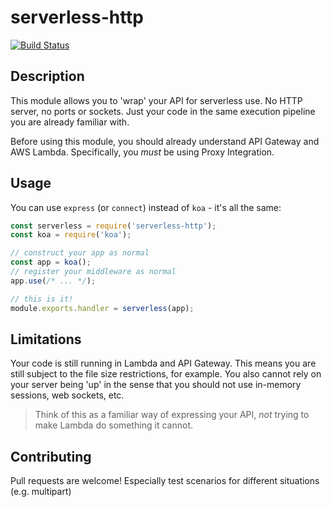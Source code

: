 # serverless-http

[![Build Status](https://travis-ci.org/dougmoscrop/serverless-http.svg?branch=master)](https://travis-ci.org/dougmoscrop/serverless-http)

## Description

This module allows you to 'wrap' your API for serverless use. No HTTP server, no ports or sockets. Just your code in the same execution pipeline you are already familiar with.

Before using this module, you should already understand API Gateway and AWS Lambda. Specifically, you *must* be using Proxy Integration.

## Usage

You can use `express` (or `connect`) instead of `koa` - it's all the same:

```javascript
const serverless = require('serverless-http');
const koa = require('koa');

// construct your app as normal
const app = koa();
// register your middleware as normal
app.use(/* ... */);

// this is it!
module.exports.handler = serverless(app);
```

## Limitations

Your code is still running in Lambda and API Gateway. This means you are still subject to the file size restrictions, for example. You also cannot rely on your server being 'up' in the sense that you should not use in-memory sessions, web sockets, etc.

>Think of this as a familiar way of expressing your API, *not* trying to make Lambda do something it cannot.

## Contributing

Pull requests are welcome! Especially test scenarios for different situations (e.g. multipart)
